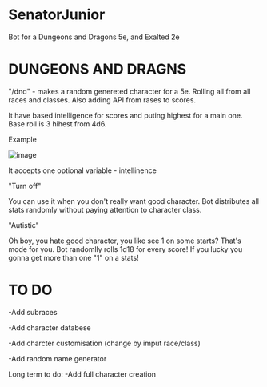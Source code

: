 # SenatorJunior
Bot for a Dungeons and Dragons 5e, and Exalted 2e


# DUNGEONS AND DRAGNS
"/dnd" - makes a random genereted character for a 5e. Rolling all from all races and classes. Also adding API from rases to scores.

It have based intelligence for scores and puting highest for a main one. Base roll is 3 hihest from 4d6.

Example

![image](https://user-images.githubusercontent.com/69533622/194956221-5a6b5024-9598-4e11-bc67-049ccbda0b1e.png)

It accepts one optional variable - intellinence

"Turn off"

You can use it when you don't really want good character. Bot distributes all stats randomly without paying attention to character class.

"Autistic"

Oh boy, you hate good character, you like see 1 on some starts? That's mode for you. Bot randomlly rolls 1d18 for every score! If you lucky you gonna get more than one "1" on a stats!


# TO DO
-Add subraces

-Add character databese

-Add charcter customisation (change by imput race/class)

-Add random name generator

Long term to do:
-Add full character creation
